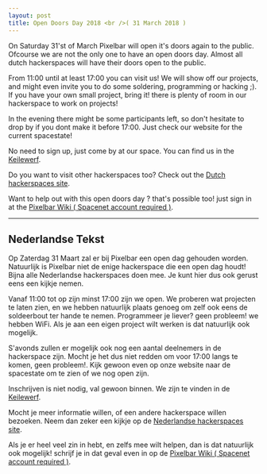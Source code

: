 ```yaml
---
layout: post
title: Open Doors Day 2018 <br />( 31 March 2018 )
---
```


On Saturday 31'st of March Pixelbar will open it's doors again to the public. Ofcourse we are not the only one to have an open doors day. Almost all dutch hackerspaces will have their doors open to the public. 

From 11:00 until at least 17:00 you can visit us! We will show off our projects, and might even invite you to do some soldering, programming or hacking ;). If you have your own small project, bring it! there is plenty of room in our hackerspace to work on projects!

In the evening there might be some participants left, so don't hesitate to drop by if you dont make it before 17:00. Just check our website for the current spacestate!

No need to sign up, just come by at our space. You can find us in the [Keilewerf](https://www.pixelbar.nl/contact/).

Do you want to visit other hackerspaces too? Check out the [Dutch hackerspaces site](https://hackerspaces.nl/open-dag/).

Want to help out with this open doors day ? that's possible too! just sign in at the [Pixelbar Wiki ( Spacenet account required )](https://wiki.pixelbar.nl/index.php?title=Projects:2018:Open_dag_hackerspaces_31_maart).

----------------------
<h2>Nederlandse Tekst</h2>

Op Zaterdag 31 Maart zal er bij Pixelbar een open dag gehouden worden. Natuurlijk is Pixelbar niet de enige hackerspace die een open dag houdt! Bijna alle Nederlandse hackerspaces doen mee. Je kunt hier dus ook gerust eens een kijkje nemen.

Vanaf 11:00 tot op zijn minst 17:00 zijn we open. We proberen wat projecten te laten zien, en we hebben natuurlijk plaats genoeg om zelf ook eens de soldeerbout ter hande te nemen. Programmeer je liever? geen probleem! we hebben WiFi. Als je aan een eigen project wilt werken is dat natuurlijk ook mogelijk.

S'avonds zullen er mogelijk ook nog een aantal deelnemers in de hackerspace zijn. Mocht je het dus niet redden om voor 17:00 langs te komen, geen probleem!. Kijk gewoon even op onze website naar de spacestate om te zien of we nog open zijn.

Inschrijven is niet nodig, val gewoon binnen. We zijn te vinden in de [Keilewerf](https://www.pixelbar.nl/contact/).

Mocht je meer informatie willen, of een andere hackerspace willen bezoeken. Neem dan zeker een kijkje op de [Nederlandse hackerspaces site](https://hackerspaces.nl/open-dag/).

Als je er heel veel zin in hebt, en zelfs mee wilt helpen, dan is dat natuurlijk ook mogelijk! schrijf je in dat geval even in op de [Pixelbar Wiki ( Spacenet account required )](https://wiki.pixelbar.nl/index.php?title=Projects:2018:Open_dag_hackerspaces_31_maart).
